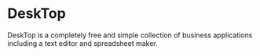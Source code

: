 # DeskTop
DeskTop is a completely free and simple collection of business applications including a text editor and spreadsheet maker.

